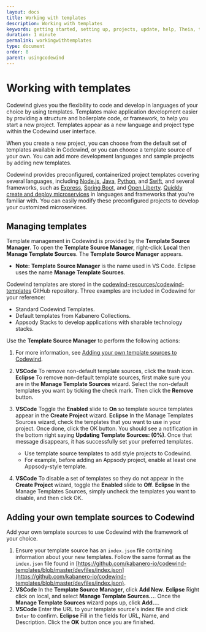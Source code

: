 ```yaml
---
layout: docs
title: Working with templates
description: Working with templates
keywords: getting started, setting up, projects, update, help, Theia, test, edit, Theia editor, using own IDE, empty page, refresh, credentials, default editor, Node.js profiling support, code highlighting, JavaScript file, template source
duration: 1 minute
permalink: workingwithtemplates
type: document
order: 8
parent: usingcodewind
---
```


# Working with templates

Codewind gives you the flexibility to code and develop in languages of your choice by using templates. Templates make application development easier by providing a structure and boilerplate code, or framework, to help you start a new project. Templates appear as a new language and project type within the Codewind user interface. 

When you create a new project, you can choose from the default set of templates available in Codewind, or you can choose a template source of your own. You can add more development languages and sample projects by adding new templates. 

Codewind provides preconfigured, containerized project templates covering several languages, including [Node.js](https://nodejs.dev/), [Java](https://www.java.com/), [Python](https://www.python.org/), and [Swift](https://swift.org/), and several frameworks, such as [Express](https://expressjs.com/), [Spring Boot](https://spring.io/projects/spring-boot), and [Open Liberty](https://openliberty.io/). [Quickly create and deploy microservices](https://www.youtube.com/watch?v=zKMggp10gq4&t=12s) in languages and frameworks that you're familiar with. You can easily modify these preconfigured projects to develop your customized microservices.

## Managing templates

Template management in Codewind is provided by the **Template Source Manager**. To open the **Template Source Manager**, right-click **Local** then **Manage Template Sources**. The **Template Source Manager** appears. 

- **Note:** **Template Source Manager** is the name used in VS Code. Eclipse uses the name **Manage Template Sources**.

Codewind templates are stored in the [codewind-resources/codewind-templates](https://github.com/codewind-resources/codewind-templates)
GitHub repository. Three examples are included in Codewind for your reference: 
* Standard Codewind Templates.
* Default templates from Kabanero Collections.
* Appsody Stacks to develop applications with sharable technology stacks. 

Use the **Template Source Manager** to perform the following actions:

1. For more information, see [Adding your own template sources to Codewind](#adding-your-own-template-sources-to-codewind).

2. **VSCode** To remove non-default template sources, click the trash icon.
   **Eclipse** To remove non-default template sources, first make sure you are in the **Manage Template Sources** wizard. Select the non-default templates you want by ticking the check mark. Then click the **Remove** button.

3. **VSCode** Toggle the **Enabled** slide to **On** so template source templates appear in the **Create Project** wizard. 
   **Eclipse** In the Manage Templates Sources wizard, check the templates that you want to use in your project. Once done, click the OK button. You should see a notification in the bottom right saying **Updating Template Sources: (0%)**. Once that message disappears, it has successfully set your preferred templates. 
    * Use template source templates to add style projects to Codewind. 
    * For example, before adding an Appsody project, enable at least one Appsody-style template. 
4. **VSCode** To disable a set of templates so they do not appear in the **Create Project** wizard, toggle the **Enabled** slide to **Off**.
   **Eclipse** In the Manage Templates Sources, simply uncheck the templates you want to disable, and then click OK. 


## Adding your own template sources to Codewind

Add your own template sources to use Codewind with the framework of your choice. 
1. Ensure your template source has an `index.json` file containing information about your new templates. Follow the same format as the `index.json` file found in [https://github.com/kabanero-io/codewind-templates/blob/master/devfiles/index.json](https://github.com/kabanero-io/codewind-templates/blob/master/devfiles/index.json).
2. **VSCode** In the **Template Source Manager**, click **Add New**. 
   **Eclipse** Right click on local, and select **Manage Template Sources...**. Once the **Manage Template Sources** wizard pops up, click **Add...**.
3. **VSCode** Enter the URL to your template source's index file and click `Enter` to confirm.
   **Eclipse** Fill in the fields for URL, Name, and Description. Click the **OK** button once you are finished.